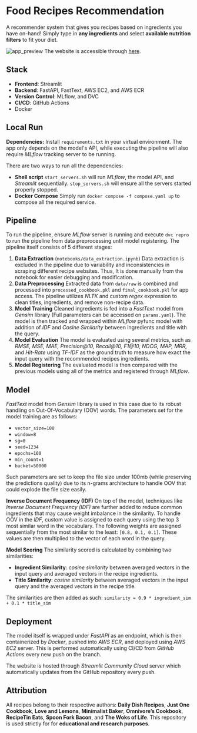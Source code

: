 # Food Recipes Recommendation

A recommender system that gives you recipes based on ingredients you have on-hand! Simply type in **any ingredients** and select **available nutrition filters** to fit your diet.

![app_preview](assets/web_preview.gif)
The website is accessible through [here](https://food-rec.streamlit.app/).

## Stack
- **Frontend**: Streamlit
- **Backend**: FastAPI, FastText, AWS EC2, and AWS ECR 
- **Version Control**: MLflow, and DVC 
- **CI/CD**: GitHub Actions
- Docker

## Local Run
**Dependencies:**
Install `requirements.txt` in your virtual environment. The app only depends on the model's API, while executing the pipeline will also require *MLflow* tracking server to be running. 

There are two ways to run all the dependencies:
- **Shell script**
    `start_servers.sh` will run *MLflow*, the model API, and *Streamlit* sequentially.
    `stop_servers.sh` will ensure all the servers started properly stopped.
- **Docker Compose**
    Simply run `docker compose -f compose.yaml up` to compose all the required service.

## Pipeline 
To run the pipeline, ensure *MLflow* server is running and execute `dvc repro` to run the pipeline from data preprocessing until model registering. The pipeline itself consists of 5 different stages: 
  1. **Data Extraction** (`notebooks/data_extraction.ipynb`)
   Data extraction is excluded in the pipeline due to variability and inconsistencies in scraping different recipe websites. Thus, It is done manually from the notebook for easier debugging and modification.
  2. **Data Preprocessing**
   Extracted data from `data/raw` is combined and processed into `processed_cookbook.pkl` and `final_cookbook.pkl` for app access. The pipeline utilizes *NLTK* and custom *regex* expression to clean titles, ingredients, and remove non-recipe data.
  3. **Model Training**
   Cleaned ingredients is fed into a *FastText* model from *Gensim* library (Full parameters can be accessed on `params.yaml`). The model is then tracked and wrapped within *MLflow* pyfunc model with addition of *IDF* and *Cosine Similarity* between ingredients and title with the query.
  4. **Model Evaluation**
   The model is evaluated using several metrics, such as *RMSE, MSE, MAE, Precision@10, Recall@10, F1@10, NDCG, MAP, MRR,* and *Hit-Rate* using *TF-IDF* as the ground truth to measure how exact the input query with the recommended recipes ingredients.
  5. **Model Registering**
    The evaluated model is then compared with the previous models using all of the metrics and registered through *MLflow*.

## Model
*FastText* model from *Gensim* library is used in this case due to its robust handling on Out-Of-Vocabulary (OOV) words. The parameters set for the model training are as follows:
- `vector_size=100`
- `window=8`
- `sg=0`
- `seed=1234`
- `epochs=100`
- `min_count=1`
- `bucket=50000` 

Such parameters are set to keep the file size under 100mb (while preserving the predictions quality) due to its n-grams architecture to handle OOV that could explode the file size easily. 

**Inverse Document Frequency (IDF)**
On top of the model, techniques like *Inverse Document Frequency (IDF)* are further added to reduce common ingredients that may cause weight imbalance in the similarity. To handle OOV in the *IDF*, custom value is assigned to each query using the top 3 most similar word in the vocabulary. The following weights are assigned sequentially from the most similar to the least: `[0.8, 0.1, 0.1]`. These values are then multiplied to the vector of each word in the query.

**Model Scoring**
The similarity scored is calculated by combining two similarities:
- **Ingredient Similarity**: *cosine similarity* between averaged vectors in the input query and averaged vectors in the recipe ingredients.
- **Title Similarity**: *cosine similarity* between averaged vectors in the input query and the averaged vectors in the recipe title.

The similarities are then added as such: `similarity = 0.9 * ingredient_sim + 0.1 * title_sim`

## Deployment 
The model itself is wrapped under *FastAPI* as an endpoint, which is then containerized by *Docker*, pushed into *AWS ECR*, and deployed using *AWS EC2* server. This is performed automatically using CI/CD from *GitHub Actions* every new push on the branch.

The website is hosted through *Streamlit Community Cloud* server which automatically updates from the GitHub repository every push.

## Attribution
All recipes belong to their respective authors: **Daily Dish Recipes**, **Just One Cookbook**, **Love and Lemons**, **Minimalist Baker**, **Omnivore’s Cookbook**, **RecipeTin Eats**, **Spoon Fork Bacon**, and **The Woks of Life**. This repository is used strictly for for **educational and research purposes**.
